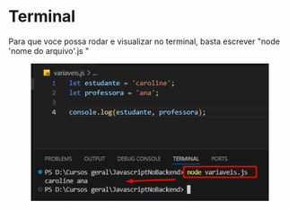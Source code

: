 # Terminal

Para que voce possa rodar e visualizar no terminal, basta escrever "node 'nome do arquivo'.js "

<div align="left">

<figure><img src=".gitbook/assets/image (1).png" alt=""><figcaption></figcaption></figure>

</div>
